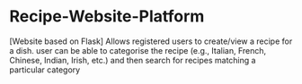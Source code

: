 # Recipe-Website-Platform
[Website based on Flask] Allows registered users to create/view a recipe for a dish. user can be able to categorise the recipe (e.g., Italian, French, Chinese, Indian, Irish, etc.) and then search for recipes matching a particular category
